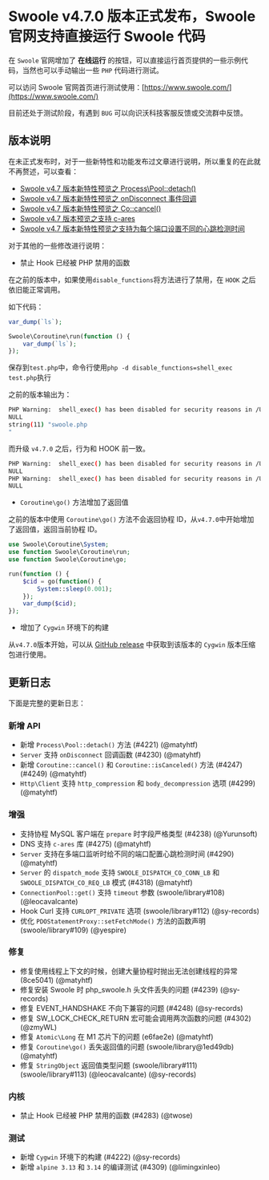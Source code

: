 # Swoole v4.7.0 版本正式发布，Swoole 官网支持直接运行 Swoole 代码

在 `Swoole` 官网增加了 **在线运行** 的按钮，可以直接运行首页提供的一些示例代码，当然也可以手动输出一些 `PHP` 代码进行测试。

可以访问 Swoole 官网首页进行测试使用：[https://www.swoole.com/](https://www.swoole.com/)

目前还处于测试阶段，有遇到 `BUG` 可以向识沃科技客服反馈或交流群中反馈。

## 版本说明

在未正式发布时，对于一些新特性和功能发布过文章进行说明，所以重复的在此就不再赘述，可以查看：

- [Swoole v4.7 版本新特性预览之 Process\Pool::detach()](https://wenda.swoole.com/detail/107787)
- [Swoole v4.7 版本新特性预览之 onDisconnect 事件回调](https://wenda.swoole.com/detail/107792)
- [Swoole v4.7 版本新特性预览之 Co::cancel()](https://wenda.swoole.com/detail/107796)
- [Swoole v4.7 版本预览之支持 c-ares](https://wenda.swoole.com/detail/107830)
- [Swoole v4.7 版本新特性预览之支持为每个端口设置不同的心跳检测时间](https://wenda.swoole.com/detail/107837)

对于其他的一些修改进行说明：

- 禁止 Hook 已经被 PHP 禁用的函数

在之前的版本中，如果使用`disable_functions`将方法进行了禁用，在 `HOOK` 之后依旧能正常调用。

如下代码：

```php
var_dump(`ls`);

Swoole\Coroutine\run(function () {
    var_dump(`ls`);
});
```

保存到`test.php`中，命令行使用`php -d disable_functions=shell_exec test.php`执行

之前的版本输出为：

```bash
PHP Warning:  shell_exec() has been disabled for security reasons in /Users/lufei/Swoole/test.php on line 3
NULL
string(11) "swoole.php
"
```

而升级 `v4.7.0` 之后，行为和 HOOK 前一致。

```bash
PHP Warning:  shell_exec() has been disabled for security reasons in /Users/lufei/Swoole/test.php on line 3
NULL
PHP Warning:  shell_exec() has been disabled for security reasons in /Users/lufei/Swoole/test.php on line 6
NULL
```

- `Coroutine\go()` 方法增加了返回值

之前的版本中使用 `Coroutine\go()` 方法不会返回协程 ID，从`v4.7.0`中开始增加了返回值，返回当前协程 ID。

```php
use Swoole\Coroutine\System;
use function Swoole\Coroutine\run;
use function Swoole\Coroutine\go;

run(function () {
    $cid = go(function() {
        System::sleep(0.001);
    });
    var_dump($cid);
});
```

- 增加了 `Cygwin` 环境下的构建

从`v4.7.0`版本开始，可以从 [GitHub release](https://github.com/swoole/swoole-src/releases/latest) 中获取到该版本的 `Cygwin` 版本压缩包进行使用。

## 更新日志

下面是完整的更新日志：

### 新增 API

- 新增 `Process\Pool::detach()` 方法 (#4221) (@matyhtf)
- `Server` 支持 `onDisconnect` 回调函数 (#4230) (@matyhtf)
- 新增 `Coroutine::cancel()` 和 `Coroutine::isCanceled()` 方法 (#4247) (#4249) (@matyhtf)
- `Http\Client` 支持 `http_compression` 和 `body_decompression` 选项 (#4299) (@matyhtf)

### 增强

- 支持协程 MySQL 客户端在 `prepare` 时字段严格类型 (#4238) (@Yurunsoft)
- DNS 支持 `c-ares` 库 (#4275) (@matyhtf)
- `Server` 支持在多端口监听时给不同的端口配置心跳检测时间 (#4290) (@matyhtf)
- `Server` 的 `dispatch_mode` 支持 `SWOOLE_DISPATCH_CO_CONN_LB` 和 `SWOOLE_DISPATCH_CO_REQ_LB` 模式 (#4318) (@matyhtf)
- `ConnectionPool::get()` 支持 `timeout` 参数 (swoole/library#108) (@leocavalcante)
- Hook Curl 支持 `CURLOPT_PRIVATE` 选项 (swoole/library#112) (@sy-records)
- 优化 `PDOStatementProxy::setFetchMode()` 方法的函数声明 (swoole/library#109) (@yespire)

### 修复

- 修复使用线程上下文的时候，创建大量协程时抛出无法创建线程的异常 (8ce5041) (@matyhtf)
- 修复安装 Swoole 时 php_swoole.h 头文件丢失的问题 (#4239) (@sy-records)
- 修复 EVENT_HANDSHAKE 不向下兼容的问题 (#4248) (@sy-records)
- 修复 SW_LOCK_CHECK_RETURN 宏可能会调用两次函数的问题 (#4302) (@zmyWL)
- 修复 `Atomic\Long` 在 M1 芯片下的问题 (e6fae2e) (@matyhtf)
- 修复 `Coroutine\go()` 丢失返回值的问题 (swoole/library@1ed49db) (@matyhtf)
- 修复 `StringObject` 返回值类型问题 (swoole/library#111) (swoole/library#113) (@leocavalcante) (@sy-records)

### 内核

- 禁止 Hook 已经被 PHP 禁用的函数 (#4283) (@twose)

### 测试

- 新增 `Cygwin` 环境下的构建 (#4222) (@sy-records)
- 新增 `alpine 3.13` 和 `3.14` 的编译测试 (#4309) (@limingxinleo)
